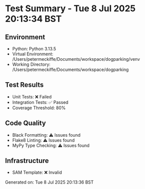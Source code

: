 # Test Summary - Tue  8 Jul 2025 20:13:34 BST

## Environment
- Python: Python 3.13.5
- Virtual Environment: /Users/petermeckiffe/Documents/workspace/dogparking/venv
- Working Directory: /Users/petermeckiffe/Documents/workspace/dogparking

## Test Results
- Unit Tests: ❌ Failed
- Integration Tests: ✅ Passed
- Coverage Threshold: 80%

## Code Quality
- Black Formatting: ⚠️ Issues found
- Flake8 Linting: ⚠️ Issues found
- MyPy Type Checking: ⚠️ Issues found

## Infrastructure
- SAM Template: ❌ Invalid

Generated on: Tue  8 Jul 2025 20:13:36 BST
